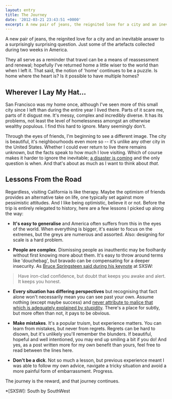 ```yaml
---
layout: entry
title: The Journey
date: '2012-03-21 23:43:51 +0000'
excerpt: A new pair of jeans, the reignited love for a city and an inevitable answer to a surprisingly surprising question. Just some of the artefacts collected during two weeks in America.
---
```

A new pair of jeans, the reignited love for a city and an inevitable answer to a surprisingly surprising question. Just some of the artefacts collected during two weeks in America.

They all serve as a reminder that travel can be a means of reassessment and renewal; hopefully I've returned home a little wiser to the world than when I left it. That said, the notion of 'home' continues to be a puzzle. Is home where the heart is? Is it possible to have multiple homes?

## Wherever I Lay My Hat...
San Francisco was my home once, although I've seen more of this small city since I left than during the entire year I lived there. Parts of it scare me, parts of it disgust me. It's messy, complex and incredibly diverse. It has its problems, not least the level of homelessness amongst an otherwise wealthy populous. I find this hard to ignore. Many seemingly don't.

Through the eyes of friends, I'm beginning to see a different image. The city is beautiful, it's neighbourhoods even more so -- it's unlike any other city in the United States. Whether I could ever return to live there remains unknown, but the facts speak to how much I love visiting. Which of course makes it harder to ignore the inevitable; [a disaster is coming][1] and the only question is when. And that's about as much as I want to think about *that*.

## Lessons From the Road
Regardless, visiting California is like therapy. Maybe the optimism of friends provides an alternative take on life, one typically set against more pessimistic attitudes. And I like being optimistic, believe it or not. Before the trip is entirely relegated to history, here are a few lessons I picked up along the way:

* **It's easy to generalise** and America often suffers from this in the eyes of the world. When everything is bigger, it's easier to focus on the extremes, but the greys are numerous and assorted. Also: designing for scale is a hard problem.

* **People are complex**. Dismissing people as inauthentic may be foolhardy without first knowing more about them. It's easy to throw around terms like 'douchebag', but bravado can be compensating for a deeper insecurity. As [Bruce Springsteen said during his keynote][2] at SXSW:
  
> Have iron-clad confidence, but doubt that keeps you awake and alert. It keeps you honest.

* **Every situation has differing perspectives** but recognising that fact alone won't necessarily mean you can see past your own. Assume nothing (except maybe success) and [never attribute to malice that which is adequately explained by stupidity][3]. There's a place for subtly, but more often than not, it pays to be obvious.

* **Make mistakes**. It's a popular truism, but experience matters. You can learn from mistakes, but never from regrets. Regrets can be hard to disown, but it's unlikely you'll remember the blunders. If beautiful, hopeful and well intentioned, you may end up smiling a bit if you do! And yes, as a post written more for my own benefit than yours, feel free to read between the lines here.

* **Don't be a dick**. Not so much a lesson, but previous experience meant I was able to follow my own advice, navigate a tricky situation and avoid a more painful form of embarrassment. Progress.

The journey is the reward, and that journey continues.

[1]: http://www.usatoday.com/news/nation/2006-04-05-sf-earthquake-cover_x.htm
[2]: http://signalvnoise.com/posts/3138-bruces-keynote-at-the-sxsw-music-festival
[3]: http://en.wikipedia.org/wiki/Hanlon's_razor

*[SXSW]: South by SouthWest